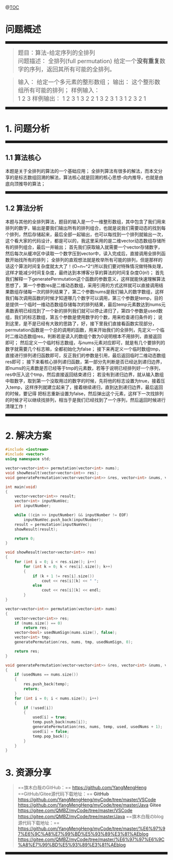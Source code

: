 
@[TOC](算法-给定序列的全排列)
# 问题概述
<hr style=" border:solid; width:100%; height:2px;" color=#000000 size=1">

> <font size=4>题目：算法-给定序列的全排列<br />
> 问题描述：
	全排列(full permutation)
	给定一个**没有重复**数字的序列，返回其所有可能的全排列。
</font>

> <font size=4>输入：
	给定一个多元素的整形数组；
> 输出：
		这个整形数组所有可能的排列；
> 样例输入： 	
> 1 2 3
> 样例输出： 
1 2 3
    1 3 2
    2 1 3
    2 3 1
    3 1 2
    3 2 1
</font>
<hr style=" border:solid; width:100%; height:2px;" color=#000000 size=1">

# 1. 问题分析

<hr style=" border:solid; width:100%; height:2px;" color=#000000 size=1">

## 1.1 算法核心
本题是关于全排列的算法的一个基础应用；
全排列算法有很多的解法，而本文分享的是标志数组回溯的解法，算法核心就是回溯的核心思想-向内推导，也就是由底向顶推导的算法；

<hr style=" border:solid; width:100%; height:2px;" color=#000000 size=1">

## 1.2 算法分析
本题与其他的全排列算法，题目的输入是一个一维整形数组，其中包含了我们用来排列的数字，输出是要我们输出所有的排列组合，也就是说我们需要动态的找到每个排列，然后存储起来，最后全部一起输出，也可以每找到一个排列就输出一次，这个看大家的代码设计，都是可以的，我这里采用的是二维vector动态数组存储所有的排列组合，最后一并输出；
首先我们获取输入就需要一个vector存储数字，然后每次从缓冲区中读取一个数字压到vector中，读入完成后，直接调用全排列函数开始找所有的排列；
全排列的直观想法就是枚举所有可能的排列，但是那样的话这个算法时间复杂度就太大了！(O~n~^2^)所以我们要对特殊情况做特殊处理，这样才能减少时间复杂度，最终达到本博客分享的算法的时间复杂度O(n!)；
首先我们解释一下generatePermutation这个函数的参数意义，这样就能快速理解算法思想了，第一个参数res是二维动态数组，采用引用的方式这样就可以直接调用结果数组存储每一次的排列结果了，第二个参数nums是我们输入的数字数组，这样我们每次调用函数的时候才知道哪几个数字可以调用，第三个参数是temp，目的是提供一个临时一维动态数组存储每次的排列结果，最后temp元素数达到nums元素数表明已经找到了一个新的排列我们就可以停止递归了，第四个参数是used数组，我们的标志数组，第五个参数是使用数字的个数，用来检查递归条件的；
说到这里，是不是已经有大致的思路了，好，接下里我们直接看函数实现部分，permutation函数是一个总的调用的函数，用来开始我们的全排列，先定义一个临时二维动态数组res，判断若是读入的数组个数为0说明根本不用排列，直接返回即可；
然后定义一个临时标志数组，与nums元素对应即可，就是有几个要排列的数字就需要几个标志嘛，全都初始化为false；
接下来再定义一个临时数组tmp，直接进行排列递归函数即可，反正我们的参数是引用，最后返回临时二维动态数组res即可；
接下来看核心排列递归函数，第一部分先判断是否已经达到递归边界，即nums的元素数是否已经等于tmp的元素数，若等于说明已经排列好一个序列，res中压入这个tmp，然后直接返回结束递归；
若没有到递归边界，就从输入数组中取数字，取到第一个没取用过的数字的时候，先将他的标志设置为true，接着压入temp，这样序列就建立起来了，接着继续递归，直到达到递归边界，最后返回的时候，要记得
把标志重新设置为false，然后弹出这个元素，这样下一次找排列的时候才可以继续找排列，相当于是我们已经找到了一个序列，然后返回时候进行清理工作！
<hr style=" border:solid; width:100%; height:2px;" color=#000000 size=1">

# 2. 解决方案

```cpp
#include <iostream>
#include <vector>
using namespace std;

vector<vector<int>> permutation(vector<int> nums);
void showResult(vector<vector<int>> res);
void generatePermutation(vector<vector<int>> &res, vector<int> &nums, vector<int> &temp, vector<bool> &used, int usedNums);

int main(void)
{
	vector<vector<int>> result;
	vector<int> inputNumVec;
	int inputNumber;

	while ((cin >> inputNumber) && inputNumber != EOF)
		inputNumVec.push_back(inputNumber);
	result = permutation(inputNumVec);
	showResult(result);

	return 0;
}

void showResult(vector<vector<int>> res)
{
	for (int i = 0; i < res.size(); i++)
		for (int k = 0; k < res[i].size(); k++)
		{
			if (k + 1 != res[i].size())
				cout << res[i][k] << " ";
			else
				cout << res[i][k] << endl;
		}
}

vector<vector<int>> permutation(vector<int> nums)
{
	vector<vector<int>> res;
	if (nums.size() == 0)
		return res;
	vector<bool> usedNumSign(nums.size(), false);
	vector<int> tmp;
	generatePermutation(res, nums, tmp, usedNumSign, 0);

	return res;
}

void generatePermutation(vector<vector<int>> &res, vector<int> &nums, vector<int> &temp, vector<bool> &used, int usedNums)
{
	if (usedNums == nums.size())
	{
		res.push_back(temp);
		return;
	}
	for (int i = 0; i < nums.size(); i++)
	{
		if (!used[i])
		{
			used[i] = true;
			temp.push_back(nums[i]);
			generatePermutation(res, nums, temp, used, usedNums + 1);
			used[i] = false;
			temp.pop_back();
		}
	}
}
```


# 3. 资源分享
> ==旗木白哉のGitHub：==
> https://github.com/YangMengHeng
> ==GitHub/Gitee源代码下载地址：==
> **GitHub**
> https://github.com/YangMengHeng/myCode/tree/master/VSCode
> https://github.com/YangMengHeng/myCode/tree/master/Java
> **Gitee**
> https://gitee.com/QMBZ/myCode/tree/master/VSCode
> https://gitee.com/QMBZ/myCode/tree/master/Java
> ==旗木白哉のblog源代码下载地址：==
>https://github.com/YangMengHeng/myCode/tree/master/%E6%97%97%E6%9C%A8%E7%99%BD%E5%93%89%E3%81%AEblog
>https://gitee.com/QMBZ/myCode/tree/master/%E6%97%97%E6%9C%A8%E7%99%BD%E5%93%89%E3%81%AEblog

<hr style=" border:solid; width:100%; height:2px;" color=#000000 size=1">